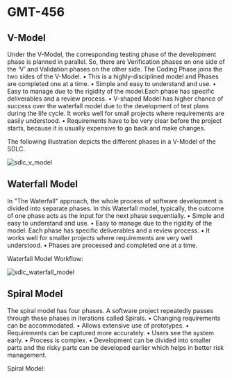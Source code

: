 # GMT-456
## V-Model 
Under the V-Model, the corresponding testing phase of the development phase is planned in parallel. So, there are Verification phases on one side of the ‘V’ and Validation phases on the other side. The Coding Phase joins the two sides of the V-Model.
•	This is a highly-disciplined model and Phases are completed one at a time.
•	Simple and easy to understand and use.
•	Easy to manage due to the rigidity of the model.Each phase has specific deliverables and a review process.
•	V-shaped Model has higher chance of success over the waterfall model due to the development of test plans during the life cycle. It works well for small projects where requirements are easily understood.
•	Requirements have to be very clear before the project starts, because it is usually expensive to go back and make changes.

The following illustration depicts the different phases in a V-Model of the SDLC.


![sdlc_v_model](https://user-images.githubusercontent.com/72759545/95889735-7a653380-0d8b-11eb-98a9-aa50a9d9e72d.jpg)


## Waterfall Model
   In "The Waterfall" approach, the whole process of software development is divided into separate phases. In this Waterfall model, typically, the outcome of one phase acts as the input for the next phase sequentially.
•	Simple and easy to understand and use.
•	Easy to manage due to the rigidity of the model. Each phase has specific deliverables and a review process.
•	It works well for smaller projects where requirements are very well understood.
•	Phases are processed and completed one at a time.

   Waterfall Model Workflow:


![sdlc_waterfall_model](https://user-images.githubusercontent.com/72759545/95890956-1c395000-0d8d-11eb-939f-2efae6f57d18.jpg)

## Spiral Model 
   The spiral model has four phases. A software project repeatedly passes through these phases in iterations called Spirals.
•	Changing requirements can be accommodated.
•	Allows extensive use of prototypes.
•	Requirements can be captured more accurately.
•	Users see the system early.
•	Process is complex.
•	Development can be divided into smaller parts and the risky parts can be developed earlier which helps in better risk management.

   Spiral Model:
   
   
   









